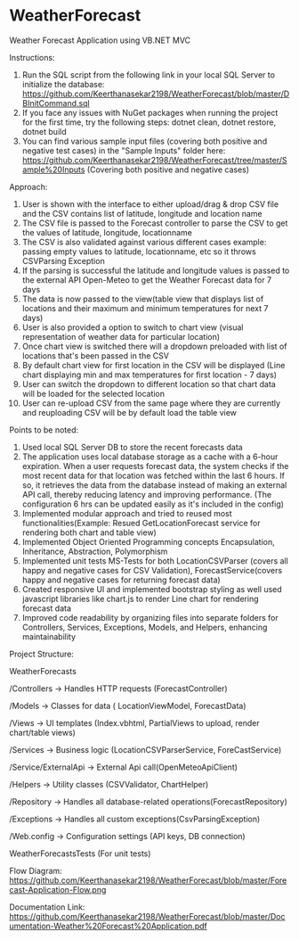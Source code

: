 # WeatherForecast

Weather Forecast Application using VB.NET MVC

Instructions:
1. Run the SQL script from the following link in your local SQL Server to initialize the database: https://github.com/Keerthanasekar2198/WeatherForecast/blob/master/DBInitCommand.sql
2. If you face any issues with NuGet packages when running the project for the first time, try the following steps: dotnet clean, dotnet restore, dotnet build
3. You can find various sample input files (covering both positive and negative test cases) in the "Sample Inputs" folder here: https://github.com/Keerthanasekar2198/WeatherForecast/tree/master/Sample%20Inputs (Covering both positive and negative cases)

Approach:

1. User is shown with the interface to either upload/drag & drop CSV file and the CSV contains list of latitude, longitude and location name
2. The CSV file is passed to the Forecast controller to parse the CSV to get the values of latitude, longitude, locationname
3. The CSV is also validated against various different cases example: passing empty values to latitude, locationname, etc so it throws CSVParsing Exception
4. If the parsing is successful the latitude and longitude values is passed to the external API Open-Meteo to get the Weather Forecast data for 7 days
5. The data is now passed to the view(table view that displays list of locations and their maximum and minimum temperatures for next 7 days)
6. User is also provided a option to switch to chart view (visual representation of weather data for particular location)
7. Once chart view is switched there will a dropdown preloaded with list of locations that's been passed in the CSV
8. By default chart view for first location in the CSV will be displayed (Line chart displaying min and max temperatures for first location - 7 days)
9. User can switch the dropdown to different location so that chart data will be loaded for the selected location
10. User can re-upload CSV from the same page where they are currently and reuploading CSV will be by default load the table view

Points to be noted:
1. Used local SQL Server DB to store the recent forecasts data
2. The application uses local database storage as a cache with a 6-hour expiration. When a user requests forecast data, the system checks if the most recent data for that location was fetched within the last 6 hours. If so, it retrieves the data from the database instead of making an external API call, thereby reducing latency and improving performance. (The configuration 6 hrs can be updated easily as it's included in the config)
3. Implemented modular approach and tried to reused most functionalities(Example: Resued GetLocationForecast service for rendering both chart and table view)
4. Implemented Object Oriented Programming concepts Encapsulation, Inheritance, Abstraction, Polymorphism
5. Implemented unit tests MS-Tests for both LocationCSVParser (covers all happy and negative cases for CSV Validation), ForecastService(covers happy and negative cases for returning forecast data)
6. Created responsive UI and implemented bootstrap styling as well used javascript libraries like chart.js to render Line chart for rendering forecast data
7. Improved code readability by organizing files into separate folders for Controllers, Services, Exceptions, Models, and Helpers, enhancing maintainability


Project Structure:

WeatherForecasts

/Controllers          →  Handles HTTP requests (ForecastController)

/Models               →  Classes for data ( LocationViewModel, ForecastData)

/Views                →  UI templates (Index.vbhtml, PartialViews to upload, render chart/table views)

/Services             →  Business logic (LocationCSVParserService, ForeCastService)

/Service/ExternalApi  → External Api call(OpenMeteoApiClient)

/Helpers              →  Utility classes (CSVValidator, ChartHelper)

/Repository           →  Handles all database-related operations(ForecastRepository)

/Exceptions           →  Handles all custom exceptions(CsvParsingException)

/Web.config           →  Configuration settings (API keys, DB connection)

WeatherForecastsTests (For unit tests)

Flow Diagram: https://github.com/Keerthanasekar2198/WeatherForecast/blob/master/Forecast-Application-Flow.png

Documentation Link: https://github.com/Keerthanasekar2198/WeatherForecast/blob/master/Documentation-Weather%20Forecast%20Application.pdf
